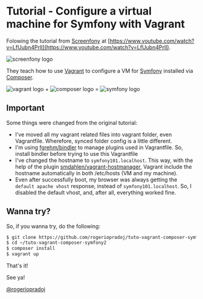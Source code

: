Tutorial - Configure a virtual machine for Symfony with Vagrant
===============================================================

Folowing the tutorial from [Screenfony](https://www.youtube.com/user/screenfony) at
[https://www.youtube.com/watch?v=LfUubn4PrlI](https://www.youtube.com/watch?v=LfUubn4PrlI).

![screenfony logo](http://www.screenfony.com/wp-content/uploads/2012/04/logo1.png "screenfony logo")

They teach how to use [Vagrant](http://www.vagrantup.com/) to configure a VM
for [Symfony](http://symfony.com/) installed via [Composer](http://getcomposer.org/).

![vagrant logo](http://www.vagrantup.com/images/logo_vagrant-81478652.png "vagrant logo") + ![composer logo](http://getcomposer.org/img/logo-composer-transparent.png "composer logo") = ![symfony logo](http://symfony.com/images/common/logo/logo_symfony_header.png "symfony logo")

Important
---------

Some things were changed from the original tutorial:

- I've moved all my vagrant related files into vagrant folder, even
  Vagrantfile. Wherefore, synced folder config is a little different.
- I'm using [fgrehm/bindler](https://github.com/fgrehm/bindler) to manage
  plugins used in Vagrantfile. So, install bindler before trying to use
  this Vagrantfile
- I've changed the hostname to `symfony101.localhost`. This way, with the
  help of the plugin [smdahlen/vagrant-hostmanager](https://github.com/smdahlen/vagrant-hostmanager),
  Vagrant include the hostname automatically in both /etc/hosts (VM and
  my machine).
- Even after successfully boot, my browser was always getting the `default
  apache vhost` response, instead of `symfony101.localhost`. So, I disabled
  the default vhost, and, after all, everything worked fine.

Wanna try?
----------

So, if you wanna try, do the following:

```bash
$ git clone https://github.com/rogeriopradoj/tuto-vagrant-composer-symfony2 ~/tuto-vagrant-composer-symfony2
$ cd ~/tuto-vagrant-composer-symfony2
$ composer install
$ vagrant up
```

That's it!

See ya!

[@rogeriopradoj](https://github.com/rogeriopradoj)
